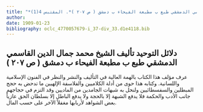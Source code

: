 ```yaml
---
title: "*مطبوعات ومخطوطات : دلائل التوحيد تأليف الشيخ محمد جمال الدين القاسمي الدمشقي طبع ب مطبعة الفيحاء ب دمشق ( ص ٢٠٧ )*. المقتبس 4(1)"
author: 
date: 1909-01-23
bibliography: oclc_4770057679-i_37-div_33.d1e4118.bib
---
```




##  دلائل التوحيد   تأليف  الشيخ  محمد  جمال الدين  القاسمي الدمشقي  طبع ب  مطبعة الفيحاء  ب  دمشق ( ص  ٢٠٧ )


 عرف مؤلف هذا الكتاب بالهمة العالية في التأليف والنشر والنظر في الفنون الإسلامية واللسانية. وكتابه هذا حوى من أدلة الكلاميين والفلاسفة الإلهيين ما تدحض به حجج المبطلين والسفسطائيين ولنحل به شبهات الجامدين من الماديين وقد التزم في حجاجهم جانب الأدب والحكمة فلا يدفع الشبهة إلا بالحجة ولا يدفع الباطل إلا بسلطان الحق عازياً بعض الشواهد لأربابها مغفلاً الآخر على حسب المال. 
